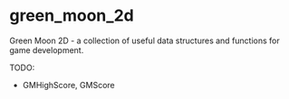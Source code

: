 # green_moon_2d

Green Moon 2D - a collection of useful data structures and functions for game development.

TODO:
- GMHighScore, GMScore


